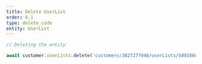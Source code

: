 ```yaml
---
title: Delete UserList
order: 6.1
type: delete_code
entity: UserList
---
```


```javascript
// Deleting the entity

await customer.userLists.delete('customers/3827277046/userLists/509186086')
```
